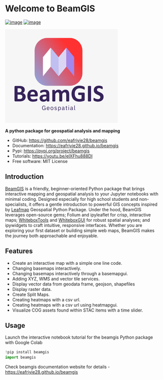 # Welcome to BeamGIS


[![image](https://img.shields.io/pypi/v/beamgis.svg)](https://pypi.python.org/pypi/beamgis)
[![image](https://img.shields.io/conda/vn/conda-forge/beamgis.svg)](https://anaconda.org/conda-forge/beamgis)

[![logo](https://raw.githubusercontent.com/eafriyie28/beamgis/main/docs/logo/beamgis.png)](https://github.com/eafriyie28/beamgis/blob/main/docs/beamgis_logo.png)



**A python package for geospatial analysis and mapping**


-   GitHub: <https://github.com/eafriyie28/beamgis>
-   Documentation: <https://eafriyie28.github.io/beamgis>
-   Pypi: <https://pypi.org/project/beamgis>
-   Tutorials: <https://youtu.be/elXFhu888DI>
-   Free software: MIT License


## Introduction

[BeamGIS](https://pypi.org/project/beamgis/) is a friendly, beginner-oriented Python package that brings interactive mapping and geospatial analysis to your Jupyter notebooks with minimal coding. Designed especially for high school students and non-specialists, it offers a gentle introduction to powerful GIS concepts inspired by [Leafmap](https://leafmap.org/) Geospatial Python Package. Under the hood, BeamGIS leverages open-source gems; Folium and ipyleaflet for crisp, interactive maps; [WhiteboxTools](https://www.whiteboxgeo.com/) and [WhiteboxGUI](https://github.com/opengeos/whiteboxgui) for robust spatial analyses; and ipywidgets to craft intuitive, responsive interfaces. Whether you are exploring your first dataset or building simple web maps, BeamGIS makes the journey both approachable and enjoyable.

## Features

* Create an interactive map with a simple one line code.
* Changing basemaps interactively.
* Changing basemaps interactively through a basemapgui.
* Adding  XYZ, WMS and vector tile services.
* Display vector data from geodata frame, geojson, shapefiles
* Display raster data.
* Create Split Maps.
* Creating heatmaps with a csv url.
* Creating heatmaps with a csv url using heatmapgui.
* Visualize COG assets found within STAC items with a time slider.

## Usage

Launch the interactive notebook tutorial for the beamgis Python package with Google Colab
```python
!pip install beamgis
import beamgis
```
Check beamgis documentation website for details - https://eafriyie28.github.io/beamgis
